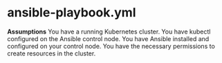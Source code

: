 # ansible-playbook.yml
**Assumptions**
You have a running Kubernetes cluster.
You have kubectl configured on the Ansible control node.
You have Ansible installed and configured on your control node.
You have the necessary permissions to create resources in the cluster.
